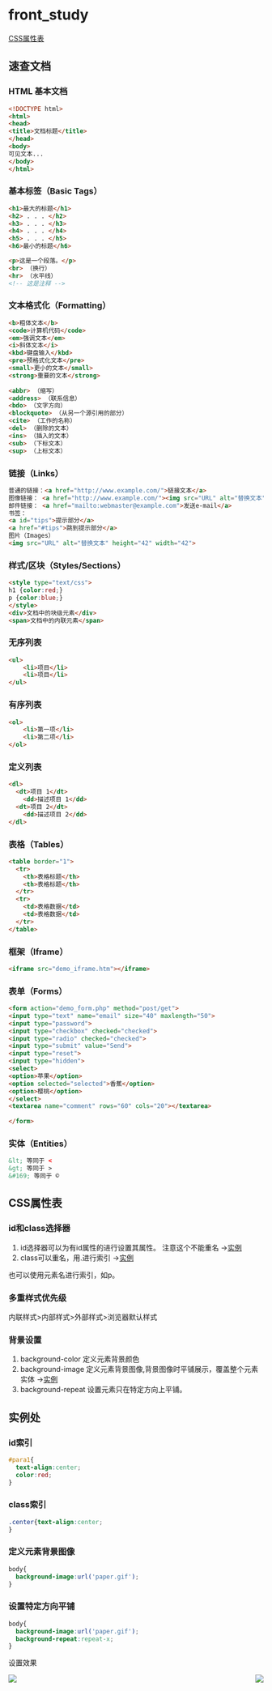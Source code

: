 # front_study

[CSS属性表](#css属性表)

## 速查文档
### HTML 基本文档
```html
<!DOCTYPE html>
<html>
<head>
<title>文档标题</title>
</head>
<body>
可见文本...
</body>
</html>
```
### 基本标签（Basic Tags）
```html
<h1>最大的标题</h1>
<h2> . . . </h2>
<h3> . . . </h3>
<h4> . . . </h4>
<h5> . . . </h5>
<h6>最小的标题</h6>

<p>这是一个段落。</p>
<br> （换行）
<hr> （水平线）
<!-- 这是注释 -->
```
### 文本格式化（Formatting）
```html
<b>粗体文本</b>
<code>计算机代码</code>
<em>强调文本</em>
<i>斜体文本</i>
<kbd>键盘输入</kbd> 
<pre>预格式化文本</pre>
<small>更小的文本</small>
<strong>重要的文本</strong>
 
<abbr> （缩写）
<address> （联系信息）
<bdo> （文字方向）
<blockquote> （从另一个源引用的部分）
<cite> （工作的名称）
<del> （删除的文本）
<ins> （插入的文本）
<sub> （下标文本）
<sup> （上标文本）
```
### 链接（Links）
```html
普通的链接：<a href="http://www.example.com/">链接文本</a>
图像链接： <a href="http://www.example.com/"><img src="URL" alt="替换文本"></a>
邮件链接： <a href="mailto:webmaster@example.com">发送e-mail</a>
书签：
<a id="tips">提示部分</a>
<a href="#tips">跳到提示部分</a>
图片（Images）
<img src="URL" alt="替换文本" height="42" width="42">
```
### 样式/区块（Styles/Sections）
```html
<style type="text/css">
h1 {color:red;}
p {color:blue;}
</style>
<div>文档中的块级元素</div>
<span>文档中的内联元素</span>
```
### 无序列表
```html
<ul>
    <li>项目</li>
    <li>项目</li>
</ul>
```
### 有序列表
```html
<ol>
    <li>第一项</li>
    <li>第二项</li>
</ol>
```
### 定义列表
```html
<dl>
  <dt>项目 1</dt>
    <dd>描述项目 1</dd>
  <dt>项目 2</dt>
    <dd>描述项目 2</dd>
</dl>
```
### 表格（Tables）
```html
<table border="1">
  <tr>
    <th>表格标题</th>
    <th>表格标题</th>
  </tr>
  <tr>
    <td>表格数据</td>
    <td>表格数据</td>
  </tr>
</table>
```
### 框架（Iframe）
```html
<iframe src="demo_iframe.htm"></iframe>
```
### 表单（Forms）
```html
<form action="demo_form.php" method="post/get">
<input type="text" name="email" size="40" maxlength="50">
<input type="password">
<input type="checkbox" checked="checked">
<input type="radio" checked="checked">
<input type="submit" value="Send">
<input type="reset">
<input type="hidden">
<select>
<option>苹果</option>
<option selected="selected">香蕉</option>
<option>樱桃</option>
</select>
<textarea name="comment" rows="60" cols="20"></textarea>
 
</form>
```
### 实体（Entities）
```html
&lt; 等同于 <
&gt; 等同于 >
&#169; 等同于 ©
```



## CSS属性表

### id和class选择器
1. id选择器可以为有id属性的进行设置其属性。
注意这个不能重名 ->[实例](#id索引)
2. class可以重名，用.进行索引 ->[实例](#class索引)

也可以使用元素名进行索引，如p。
### 多重样式优先级
内联样式>内部样式>外部样式>浏览器默认样式

### 背景设置
1. background-color 定义元素背景颜色
2. background-image 定义元素背景图像,背景图像时平铺展示，覆盖整个元素实体 ->[实例](#定义元素背景图像)
3. background-repeat 设置元素只在特定方向上平铺。




## 实例处

### id索引
```css
#para1{
  text-align:center;
  color:red;
}
```
### class索引
```css
.center{text-align:center;
}
```
### 定义元素背景图像
```css
body{
  background-image:url('paper.gif');
}
```

### 设置特定方向平铺
```css
body{
  background-image:url('paper.gif');
  background-repeat:repeat-x;
}
```
设置效果
<center class = "half">
<img src = “picture/1.png”  width = “50%” align = left><img src = “picture/2.png”  width = “50%” align = right>
</center>